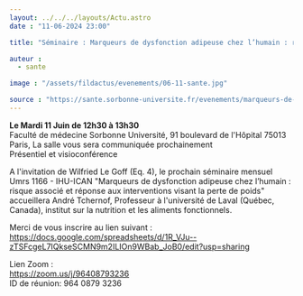 ```yaml
---
layout: ../../../layouts/Actu.astro
date : "11-06-2024 23:00"

title: "Séminaire : Marqueurs de dysfonction adipeuse chez l’humain : risque associé et réponse aux interventions visant la perte de poids"

auteur :
  - sante

image : "/assets/fildactus/evenements/06-11-sante.jpg"

source : "https://sante.sorbonne-universite.fr/evenements/marqueurs-de-dysfonction-adipeuse-chez-lhumain-risque-associe-et-reponse-aux"
---
```


__Le Mardi 11 Juin de 12h30 à 13h30__  
Faculté de médecine Sorbonne Université, 91 boulevard de l'Hôpital 75013 Paris, La salle vous sera communiquée prochainement  
Présentiel et visioconférence  

A l'invitation de Wilfried Le Goff (Eq. 4), le prochain séminaire mensuel Umrs 1166 - IHU-ICAN "Marqueurs de dysfonction adipeuse chez l’humain : risque associé et réponse aux interventions visant la perte de poids" accueillera André Tchernof, Professeur à l'université de Laval (Québec, Canada), institut sur la nutrition et les aliments fonctionnels.

Merci de vous inscrire au lien suivant :  
https://docs.google.com/spreadsheets/d/1R_VJu--zTSFcgeL7IQkseSCMN9m2ILIOn9WBab_JoB0/edit?usp=sharing

Lien Zoom :  
https://zoom.us/j/96408793236  
ID de réunion: 964 0879 3236